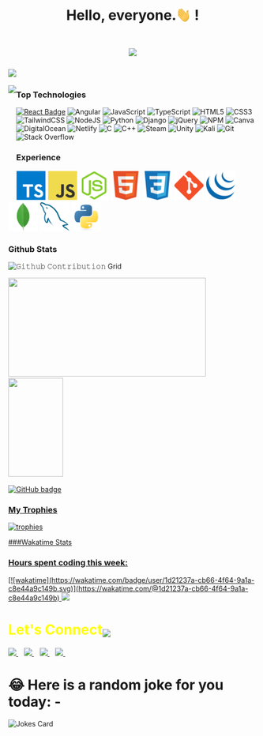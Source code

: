 <h1 align="center">Hello, everyone.<img src="https://raw.githubusercontent.com/ABSphreak/ABSphreak/master/gifs/Hi.gif" width="30px" height="32px" style="margin-bottom: -5px;"/> !</h1>

<h1 align="center">
  <a href="#">
    <img src="https://readme-typing-svg.herokuapp.com/?lines=I'm+Mwega!...;A+Software+Engineer+...;and+UI/UX+Designer...;Great+to+have+you+here!🖤&center=true&size=20">
  </a>
</h1>

<img margin="0px" src="https://raw.githubusercontent.com/halfrost/halfrost/master/icons/header_.png"/>

<p>
<a href="https://github.com/anuraghazra/github-readme-stats">
  <img align="left"height="200px" src="https://github-readme-stats.vercel.app/api?username=CodeDroid999&count_private=true&show_icons=true&hide_border=true&theme=dark&no-frame=true" />
</a>
</p>

 


<!--technolohies-->
### Top Technologies
[![React Badge](https://img.shields.io/badge/-React-61DBFB?style=for-the-badge&labelColor=black&logo=react&logoColor=61DBFB)](#)     ![Angular](https://img.shields.io/badge/angular-%23DD0031.svg?style=for-the-badge&logo=angular&logoColor=white)     ![JavaScript](https://img.shields.io/badge/javascript-%23323330.svg?style=for-the-badge&logo=javascript&logoColor=%23F7DF1E)    ![TypeScript](https://img.shields.io/badge/typescript-%23007ACC.svg?style=for-the-badge&logo=typescript&logoColor=white)    ![HTML5](https://img.shields.io/badge/html5-%23E34F26.svg?style=for-the-badge&logo=html5&logoColor=white)  ![CSS3](https://img.shields.io/badge/css3-%231572B6.svg?style=for-the-badge&logo=css3&logoColor=white) ![TailwindCSS](https://img.shields.io/badge/tailwindcss-%2338B2AC.svg?style=for-the-badge&logo=tailwind-css&logoColor=white)  ![NodeJS](https://img.shields.io/badge/node.js-6DA55F?style=for-the-badge&logo=node.js&logoColor=white)  ![Python](https://img.shields.io/badge/python-3670A0?style=for-the-badge&logo=python&logoColor=ffdd54)   ![Django](https://img.shields.io/badge/django-%23092E20.svg?style=for-the-badge&logo=django&logoColor=white)  ![jQuery](https://img.shields.io/badge/jquery-%230769AD.svg?style=for-the-badge&logo=jquery&logoColor=white)   ![NPM](https://img.shields.io/badge/NPM-%23000000.svg?style=for-the-badge&logo=npm&logoColor=white)     ![Canva](https://img.shields.io/badge/Canva-%2300C4CC.svg?style=for-the-badge&logo=Canva&logoColor=white)   ![DigitalOcean](https://img.shields.io/badge/DigitalOcean-%230167ff.svg?style=for-the-badge&logo=digitalOcean&logoColor=white)   ![Netlify](https://img.shields.io/badge/netlify-%23000000.svg?style=for-the-badge&logo=netlify&logoColor=#00C7B7)  ![C](https://img.shields.io/badge/c-%2300599C.svg?style=for-the-badge&logo=c&logoColor=white)   ![C++](https://img.shields.io/badge/c++-%2300599C.svg?style=for-the-badge&logo=c%2B%2B&logoColor=white)  ![Steam](https://img.shields.io/badge/steam-%23000000.svg?style=for-the-badge&logo=steam&logoColor=white)   ![Unity](https://img.shields.io/badge/unity-%23000000.svg?style=for-the-badge&logo=unity&logoColor=white) ![Kali](https://img.shields.io/badge/Kali-268BEE?style=for-the-badge&logo=kalilinux&logoColor=white)  ![Git](https://img.shields.io/badge/git-%23F05033.svg?style=for-the-badge&logo=git&logoColor=white)   ![Stack Overflow](https://img.shields.io/badge/-Stackoverflow-FE7A16?style=for-the-badge&logo=stack-overflow&logoColor=white)
<!--technologies-->

<!--Experience-->
### Experience
<p align="left">
  <img src="https://raw.githubusercontent.com/devicons/devicon/master/icons/typescript/typescript-original.svg" alt="TypeScript" width="60" height="60"/>
  <img src="https://raw.githubusercontent.com/devicons/devicon/master/icons/javascript/javascript-original.svg" alt="JavaScript" width="60" height="60" />
  <img src="https://raw.githubusercontent.com/devicons/devicon/master/icons/nodejs/nodejs-original.svg" alt="NodeJS" width="60" height="60" />
  <img src="https://raw.githubusercontent.com/devicons/devicon/master/icons/html5/html5-original.svg" alt="HTML5" width="60" height="60" />
  <img src="https://raw.githubusercontent.com/devicons/devicon/master/icons/css3/css3-original.svg" alt="CSS" width="60" height="60" />
  <img src="https://raw.githubusercontent.com/devicons/devicon/master/icons/git/git-original.svg" alt="Git" width="60" height="60" />
  <img src="https://raw.githubusercontent.com/devicons/devicon/master/icons/jquery/jquery-original.svg" alt="JQuery" width="60" height="60"/>
  <img src="https://raw.githubusercontent.com/devicons/devicon/master/icons/mongodb/mongodb-original.svg" alt="MongoDB" width="60" height="60"/>
  <img src="https://raw.githubusercontent.com/devicons/devicon/master/icons/mysql/mysql-original.svg" alt="MySQL" width="60" height="60"/>
  <img src="https://raw.githubusercontent.com/devicons/devicon/master/icons/python/python-original.svg" alt="Python" width="60" height="60" />
  </p>
<!--Experience-->
  


<!--github stats-->
### Github Stats
<!-- (Generate Snake) Action on your default Branch-->
![𝙶𝚒𝚝𝚑𝚞𝚋 𝙲𝚘𝚗𝚝𝚛𝚒𝚋𝚞𝚝𝚒𝚘𝚗 Grid](https://github.com/fykaa/fykaa/blob/25348e7abdbc8075e79b0d74af5f4a1207b60fe4/github-contribution-grid-snake.svg)
<!--(Generate Snake) Action on your default Branch -->
<p>
  <img width="400px" height="200px" src="https://github-readme-streak-stats.herokuapp.com/?user=CodeDroid999&theme=dark&hide_border=true" />
  
  <a href="https://github.com/anuraghazra/convoychat">
  <img height="200px" src="https://github-readme-stats.vercel.app/api/top-langs/?username=CodeDroid999&layout=compact&theme=dark&langs_count=6&hide_border=true" width="47%"/>
  </a>
  <a>
 <p>
  <a href="https://github.com/CodeDroid999?tab=followers">
    <img src="https://img.shields.io/github/followers/CodeDroid999?label=Followers&logo=GitHub&style=for-the-badge&hide_border=true" alt="GitHub badge"' />


<!--Github Stats-->



<!--Trophies-->
### My Trophies
![trophies](https://github-profile-trophy.vercel.app/?username=CodeDroid999&column=8&row=1&theme=onedark&no-frame=true&no-bg=false&count_private=true)
<!--Trophies-->




<!--wakatime Stats-->
###Wakatime Stats
<h3>Hours spent coding this week:  </h3>
[![wakatime](https://wakatime.com/badge/user/1d21237a-cb66-4f64-9a1a-c8e44a9c149b.svg)](https://wakatime.com/@1d21237a-cb66-4f64-9a1a-c8e44a9c149b)
<a><img src="https://wakatime.com/share/@codedroid/19f10759-ea85-4db3-a321-6dfda0c282da.svg"></a>
<!---wakatime starts-->

<!--let's connect-->
<h1 align="left" style="color:yellow;margin-bottom: 20px;" >Let's Connect<img src="https://github.com/hariketsheth/hariketsheth/blob/main/img/handshake.gif" height="32px" style="margin-bottom: -5px;"  > </h1>  
<p align='left'>
  <a href="https://wa.me/+254757768262">
  <img src="https://img.shields.io/badge/WhatsApp-25D366?style=for-the-badge&logo=whatsapp&logoColor=white" />
 </a>&nbsp;&nbsp;
 <a href="mailto:johmwegah@gmail.com">
  <img src="https://img.shields.io/badge/Gmail-D14836?style=for-the-badge&logo=gmail&logoColor=white" />
 </a>&nbsp;&nbsp;
 <a href="https://github.com/CodeDroid999/CodeDroid999">
    <img src="https://img.shields.io/badge/GitHub-100000?style=for-the-badge&logo=github&logoColor=white" />        
  </a>&nbsp;&nbsp;
  <a href="https://www.linkedin.com/in/john-mwega">
    <img src="https://img.shields.io/badge/linkedin-%230077B5.svg?&style=for-the-badge&logo=linkedin&logoColor=white" />
  </a>&nbsp;&nbsp;
 
 <!--let's connect-->
 


# 😂 Here is a random joke for you today: -

![Jokes Card](https://readme-jokes.vercel.app/api)
  
  




